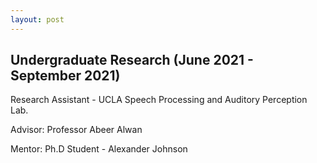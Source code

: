 ```yaml
---
layout: post
---
```


## Undergraduate Research (June 2021 - September 2021)

Research Assistant - UCLA Speech Processing and Auditory Perception Lab.

Advisor: Professor Abeer Alwan

Mentor: Ph.D Student - Alexander Johnson
